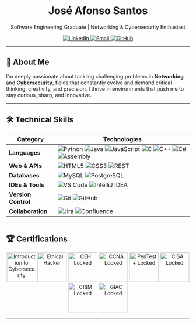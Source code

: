 <!--
Fonners/Fonners is a ✨ special ✨ repository because its `README.md` (this file) appears on your GitHub profile.
-->

<div align="center">
  <h1>José Afonso Santos</h1>
  <p>Software Engineering Graduate | Networking & Cybersecurity Enthusiast</p>
  <p>
    <a href="https://www.linkedin.com/in/jos%C3%A9-afonso-calheiros-cruz-528a71226/" target="_blank">
      <img src="https://img.shields.io/badge/LinkedIn-0A66C2?style=for-the-badge&logo=linkedin&logoColor=white" alt="LinkedIn" />
    </a>
    <a href="mailto:zeafonso2004@gmail.com">
      <img src="https://img.shields.io/badge/Email-D14836?style=for-the-badge&logo=gmail&logoColor=white" alt="Email" />
    </a>
    <a href="https://github.com/Fonners" target="_blank">
      <img src="https://img.shields.io/badge/GitHub-181717?style=for-the-badge&logo=github&logoColor=white" alt="GitHub" />
    </a>
  </p>
</div>

---

## 🚀 About Me

I’m deeply passionate about tackling challenging problems in **Networking** and **Cybersecurity**, fields that constantly evolve and demand critical thinking, creativity, and precision. I thrive in environments that push me to stay curious, sharp, and innovative.

---

## 🛠️ Technical Skills

| Category              | Technologies                                              |
|-----------------------|-----------------------------------------------------------|
| **Languages**         | ![Python](https://img.shields.io/badge/Python-3776AB?logo=python&logoColor=white&logoWidth=30) ![Java](https://img.shields.io/badge/Java-007396?logo=java&logoColor=white&logoWidth=30) ![JavaScript](https://img.shields.io/badge/JavaScript-F7DF1E?logo=javascript&logoColor=black&style=flat-square) ![C](https://img.shields.io/badge/C-C7290A?logo=C&logoColor=white&logoWidth=30) ![C++](https://img.shields.io/badge/C++-00599C?style=flat-square&logo=c%2B%2B&logoColor=white) ![C#](https://img.shields.io/badge/C%23-239120?style=flat-square&logo=c-#&logoColor=white) ![Assembly](https://img.shields.io/badge/Assembly-512BD4?style=flat-square)|
| **Web & APIs**        | ![HTML5](https://img.shields.io/badge/HTML5-E34F26?logo=html5&logoColor=white&style=flat-square) ![CSS3](https://img.shields.io/badge/CSS3-1572B6?logo=css3&logoColor=white&style=flat-square) ![REST](https://img.shields.io/badge/REST-API?logo=rest&logoColor=black&style=flat-square) |
| **Databases**         | ![MySQL](https://img.shields.io/badge/MySQL-4479A1?logo=mysql&logoColor=white&style=flat-square) ![PostgreSQL](https://img.shields.io/badge/PostgreSQL-336791?logo=postgresql&logoColor=white&style=flat-square) |
| **IDEs & Tools**      | ![VS Code](https://img.shields.io/badge/VS%20Code-007ACC?logo=visual-studio-code&logoColor=white&style=flat-square) ![IntelliJ IDEA](https://img.shields.io/badge/IntelliJ%20IDEA-000000?logo=intellijidea&logoColor=white&style=flat-square) |
| **Version Control**   | ![Git](https://img.shields.io/badge/Git-F05032?logo=git&logoColor=white&style=flat-square) ![GitHub](https://img.shields.io/badge/GitHub-181717?logo=github&logoColor=white&style=flat-square) |
| **Collaboration**     | ![Jira](https://img.shields.io/badge/Jira-0052CC?logo=jira&logoColor=white&style=flat-square) ![Confluence](https://img.shields.io/badge/Confluence-172B4D?logo=confluence&logoColor=white&style=flat-square) |

---

## 🏆 Certifications

<p align="center">
  <!-- Completed -->
  <img src="https://images.credly.com/images/af8c6b4e-fc31-47c4-8dcb-eb7a2065dc5b/I2CS__1_.png" alt="Introduction to Cybersecurity" width="80" />

  <!-- In Progress -->
  <img src="https://github.com/user-attachments/assets/ffa4e11c-1f08-430d-a481-54af9e642029" alt="Ethical Hacker" width="80" style="opacity: 1;" title="In Progress" />
  <!-- Locked/Upcoming -->
  <img src="https://img.shields.io/badge/CEH-Locked-grey?style=flat-square" alt="CEH Locked" width="80" />
  <img src="https://img.shields.io/badge/CCNA-Locked-grey?style=flat-square" alt="CCNA Locked" width="80" />
  <img src="https://img.shields.io/badge/PenTest%2B-Locked-grey?style=flat-square" alt="PenTest+ Locked" width="80" />
  <img src="https://img.shields.io/badge/CISA-Locked-grey?style=flat-square" alt="CISA Locked" width="80" />
  <img src="https://img.shields.io/badge/CISM-Locked-grey?style=flat-square" alt="CISM Locked" width="80" />
  <img src="https://img.shields.io/badge/GIAC-Locked-grey?style=flat-square" alt="GIAC Locked" width="80" />
</p>

---
<!-- End of Profile README -->
<!--
Fonners/Fonners is a ✨ special ✨ repository because its `README.md` (this file) appears on your GitHub profile.
-->
